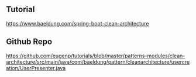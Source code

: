 
## Tutorial
https://www.baeldung.com/spring-boot-clean-architecture

## Github Repo
https://github.com/eugenp/tutorials/blob/master/patterns-modules/clean-architecture/src/main/java/com/baeldung/pattern/cleanarchitecture/usercreation/UserPresenter.java
